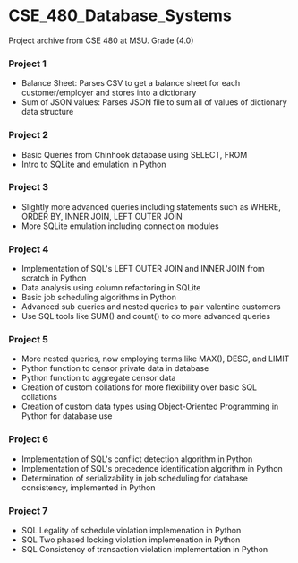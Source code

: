 # CSE_480_Database_Systems
Project archive from CSE 480 at MSU. Grade (4.0)

### Project 1
- Balance Sheet: Parses CSV to get a balance sheet for each customer/employer and stores into a dictionary
- Sum of JSON values: Parses JSON file to sum all of values of dictionary data structure

### Project 2
- Basic Queries from Chinhook database using SELECT, FROM
- Intro to SQLite and emulation in Python

### Project 3
- Slightly more advanced queries including statements such as WHERE, ORDER BY, INNER JOIN, LEFT OUTER JOIN
- More SQLite emulation including connection modules

### Project 4
- Implementation of SQL's LEFT OUTER JOIN and INNER JOIN from scratch in Python
- Data analysis using column refactoring in SQLite
- Basic job scheduling algorithms in Python
- Advanced sub queries and nested queries to pair valentine customers
- Use SQL tools like SUM() and count() to do more advanced queries

### Project 5
- More nested queries, now employing terms like MAX(), DESC, and LIMIT
- Python function to censor private data in database
- Python function to aggregate censor data
- Creation of custom collations for more flexibility over basic SQL collations
- Creation of custom data types using Object-Oriented Programming in Python  for database use

### Project 6
- Implementation of SQL's conflict detection algorithm in Python
- Implementation of SQL's precedence identification algorithm in Python
- Determination of serializability in job scheduling for database consistency, implemented in Python

### Project 7
- SQL Legality of schedule violation implemenation in Python
- SQL Two phased locking violation implemenation in Python
- SQL Consistency of transaction violation implementation in Python
